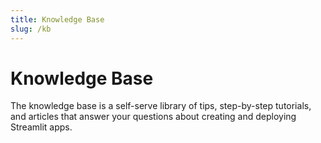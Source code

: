 ```yaml
---
title: Knowledge Base
slug: /kb
---
```


# Knowledge Base

The knowledge base is a self-serve library of tips, step-by-step tutorials, and articles that answer your questions about creating and deploying Streamlit apps.

<TileContainer>
    <Tile 
        icon="local_library"
        background="orange-70"
        title="Tutorials" 
        text="Nemo enim ipsam voluptatem quia voluptas sit aspernatur aut odit aut fugit, sed quia." 
        link="/kb/tutorials"
    />
    <Tile 
        icon="auto_awesome"
        background="orange-70"
        title="Using Streamlit" 
        text="Here are some frequently asked questions about using Streamlit." 
        link="/kb/using-streamlit"
    />
        <Tile 
        icon="build"
        background="orange-70"
        title="Streamlit Components" 
        text="Here are some questions we've received about Streamlit Components." 
        link="/kb/components"
    />
    <Tile 
        size="half"
        icon="downloading"
        background="orange-70"
        title="Installing Dependencies" 
        text="Nemo enim ipsam voluptatem quia voluptas sit aspernatur aut odit aut fugit, sed quia." 
        link="/kb/dependencies"
    />
    <Tile 
        size="half" 
        icon="report"
        background="orange-70"
        title="Deployment Issues" 
        text="Nemo enim ipsam voluptatem quia voluptas sit aspernatur aut odit aut fugit, sed quia." 
        link="/kb/deploy"
    />
</TileContainer>